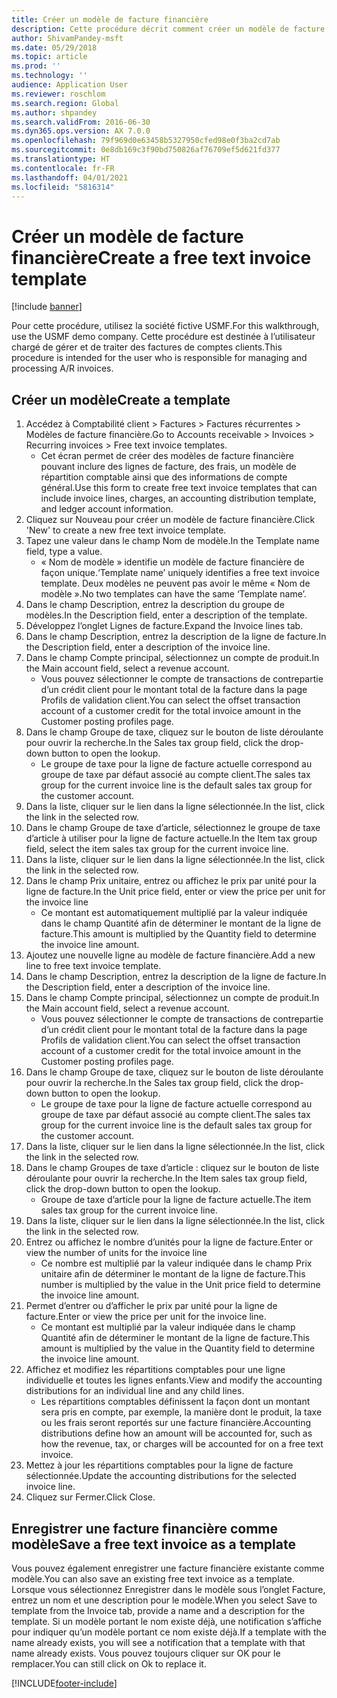 ```yaml
---
title: Créer un modèle de facture financière
description: Cette procédure décrit comment créer un modèle de facture financière.
author: ShivamPandey-msft
ms.date: 05/29/2018
ms.topic: article
ms.prod: ''
ms.technology: ''
audience: Application User
ms.reviewer: roschlom
ms.search.region: Global
ms.author: shpandey
ms.search.validFrom: 2016-06-30
ms.dyn365.ops.version: AX 7.0.0
ms.openlocfilehash: 79f969d0e63458b5327950cfed98e0f3ba2cd7ab
ms.sourcegitcommit: 0e8db169c3f90bd750826af76709ef5d621fd377
ms.translationtype: HT
ms.contentlocale: fr-FR
ms.lasthandoff: 04/01/2021
ms.locfileid: "5816314"
---
```

# <a name="create-a-free-text-invoice-template"></a><span data-ttu-id="60f6c-103">Créer un modèle de facture financière</span><span class="sxs-lookup"><span data-stu-id="60f6c-103">Create a free text invoice template</span></span>

[!include [banner](../includes/banner.md)]

<span data-ttu-id="60f6c-104">Pour cette procédure, utilisez la société fictive USMF.</span><span class="sxs-lookup"><span data-stu-id="60f6c-104">For this walkthrough, use the USMF demo company.</span></span> <span data-ttu-id="60f6c-105">Cette procédure est destinée à l’utilisateur chargé de gérer et de traiter des factures de comptes clients.</span><span class="sxs-lookup"><span data-stu-id="60f6c-105">This procedure is intended for the user who is responsible for managing and processing A/R invoices.</span></span>

## <a name="create-a-template"></a><span data-ttu-id="60f6c-106">Créer un modèle</span><span class="sxs-lookup"><span data-stu-id="60f6c-106">Create a template</span></span>

1. <span data-ttu-id="60f6c-107">Accédez à Comptabilité client > Factures > Factures récurrentes > Modèles de facture financière.</span><span class="sxs-lookup"><span data-stu-id="60f6c-107">Go to Accounts receivable > Invoices > Recurring invoices > Free text invoice templates.</span></span>
    * <span data-ttu-id="60f6c-108">Cet écran permet de créer des modèles de facture financière pouvant inclure des lignes de facture, des frais, un modèle de répartition comptable ainsi que des informations de compte général.</span><span class="sxs-lookup"><span data-stu-id="60f6c-108">Use this form to create free text invoice templates that can include invoice lines, charges, an accounting distribution template, and ledger account information.</span></span>  
2. <span data-ttu-id="60f6c-109">Cliquez sur Nouveau pour créer un modèle de facture financière.</span><span class="sxs-lookup"><span data-stu-id="60f6c-109">Click 'New' to create a new free text invoice template.</span></span>
3. <span data-ttu-id="60f6c-110">Tapez une valeur dans le champ Nom de modèle.</span><span class="sxs-lookup"><span data-stu-id="60f6c-110">In the Template name field, type a value.</span></span>
    * <span data-ttu-id="60f6c-111">« Nom de modèle » identifie un modèle de facture financière de façon unique.</span><span class="sxs-lookup"><span data-stu-id="60f6c-111">‘Template name’ uniquely identifies a free text invoice template.</span></span> <span data-ttu-id="60f6c-112">Deux modèles ne peuvent pas avoir le même « Nom de modèle ».</span><span class="sxs-lookup"><span data-stu-id="60f6c-112">No two templates can have the same ‘Template name’.</span></span>  
4. <span data-ttu-id="60f6c-113">Dans le champ Description, entrez la description du groupe de modèles.</span><span class="sxs-lookup"><span data-stu-id="60f6c-113">In the Description field, enter a description of the template.</span></span>
5. <span data-ttu-id="60f6c-114">Développez l’onglet Lignes de facture.</span><span class="sxs-lookup"><span data-stu-id="60f6c-114">Expand the Invoice lines tab.</span></span>
6. <span data-ttu-id="60f6c-115">Dans le champ Description, entrez la description de la ligne de facture.</span><span class="sxs-lookup"><span data-stu-id="60f6c-115">In the Description field, enter a description of the invoice line.</span></span>
7. <span data-ttu-id="60f6c-116">Dans le champ Compte principal, sélectionnez un compte de produit.</span><span class="sxs-lookup"><span data-stu-id="60f6c-116">In the Main account field, select a revenue account.</span></span>
    * <span data-ttu-id="60f6c-117">Vous pouvez sélectionner le compte de transactions de contrepartie d’un crédit client pour le montant total de la facture dans la page Profils de validation client.</span><span class="sxs-lookup"><span data-stu-id="60f6c-117">You can select the offset transaction account of a customer credit for the total invoice amount in the Customer posting profiles page.</span></span>  
8. <span data-ttu-id="60f6c-118">Dans le champ Groupe de taxe, cliquez sur le bouton de liste déroulante pour ouvrir la recherche.</span><span class="sxs-lookup"><span data-stu-id="60f6c-118">In the Sales tax group field, click the drop-down button to open the lookup.</span></span>
    * <span data-ttu-id="60f6c-119">Le groupe de taxe pour la ligne de facture actuelle correspond au groupe de taxe par défaut associé au compte client.</span><span class="sxs-lookup"><span data-stu-id="60f6c-119">The sales tax group for the current invoice line is the default sales tax group for the customer account.</span></span>  
9. <span data-ttu-id="60f6c-120">Dans la liste, cliquer sur le lien dans la ligne sélectionnée.</span><span class="sxs-lookup"><span data-stu-id="60f6c-120">In the list, click the link in the selected row.</span></span>
10. <span data-ttu-id="60f6c-121">Dans le champ Groupe de taxe d’article, sélectionnez le groupe de taxe d’article à utiliser pour la ligne de facture actuelle.</span><span class="sxs-lookup"><span data-stu-id="60f6c-121">In the Item tax group field, select the item sales tax group for the current invoice line.</span></span>
11. <span data-ttu-id="60f6c-122">Dans la liste, cliquer sur le lien dans la ligne sélectionnée.</span><span class="sxs-lookup"><span data-stu-id="60f6c-122">In the list, click the link in the selected row.</span></span>
12. <span data-ttu-id="60f6c-123">Dans le champ Prix unitaire, entrez ou affichez le prix par unité pour la ligne de facture.</span><span class="sxs-lookup"><span data-stu-id="60f6c-123">In the Unit price field, enter or view the price per unit for the invoice line</span></span>
    * <span data-ttu-id="60f6c-124">Ce montant est automatiquement multiplié par la valeur indiquée dans le champ Quantité afin de déterminer le montant de la ligne de facture.</span><span class="sxs-lookup"><span data-stu-id="60f6c-124">This amount is multiplied by the Quantity field to determine the invoice line amount.</span></span>  
13. <span data-ttu-id="60f6c-125">Ajoutez une nouvelle ligne au modèle de facture financière.</span><span class="sxs-lookup"><span data-stu-id="60f6c-125">Add a new line to free text invoice template.</span></span>
14. <span data-ttu-id="60f6c-126">Dans le champ Description, entrez la description de la ligne de facture.</span><span class="sxs-lookup"><span data-stu-id="60f6c-126">In the Description field, enter a description of the invoice line.</span></span>
15. <span data-ttu-id="60f6c-127">Dans le champ Compte principal, sélectionnez un compte de produit.</span><span class="sxs-lookup"><span data-stu-id="60f6c-127">In the Main account field, select a revenue account.</span></span>
    * <span data-ttu-id="60f6c-128">Vous pouvez sélectionner le compte de transactions de contrepartie d’un crédit client pour le montant total de la facture dans la page Profils de validation client.</span><span class="sxs-lookup"><span data-stu-id="60f6c-128">You can select the offset transaction account of a customer credit for the total invoice amount in the Customer posting profiles page.</span></span>  
16. <span data-ttu-id="60f6c-129">Dans le champ Groupe de taxe, cliquez sur le bouton de liste déroulante pour ouvrir la recherche.</span><span class="sxs-lookup"><span data-stu-id="60f6c-129">In the Sales tax group field, click the drop-down button to open the lookup.</span></span>
    * <span data-ttu-id="60f6c-130">Le groupe de taxe pour la ligne de facture actuelle correspond au groupe de taxe par défaut associé au compte client.</span><span class="sxs-lookup"><span data-stu-id="60f6c-130">The sales tax group for the current invoice line is the default sales tax group for the customer account.</span></span>  
17. <span data-ttu-id="60f6c-131">Dans la liste, cliquer sur le lien dans la ligne sélectionnée.</span><span class="sxs-lookup"><span data-stu-id="60f6c-131">In the list, click the link in the selected row.</span></span>
18. <span data-ttu-id="60f6c-132">Dans le champ Groupes de taxe d’article : cliquez sur le bouton de liste déroulante pour ouvrir la recherche.</span><span class="sxs-lookup"><span data-stu-id="60f6c-132">In the Item sales tax group field, click the drop-down button to open the lookup.</span></span>
    * <span data-ttu-id="60f6c-133">Groupe de taxe d’article pour la ligne de facture actuelle.</span><span class="sxs-lookup"><span data-stu-id="60f6c-133">The item sales tax group for the current invoice line.</span></span>  
19. <span data-ttu-id="60f6c-134">Dans la liste, cliquer sur le lien dans la ligne sélectionnée.</span><span class="sxs-lookup"><span data-stu-id="60f6c-134">In the list, click the link in the selected row.</span></span>
20. <span data-ttu-id="60f6c-135">Entrez ou affichez le nombre d’unités pour la ligne de facture.</span><span class="sxs-lookup"><span data-stu-id="60f6c-135">Enter or view the number of units for the invoice line</span></span>
    * <span data-ttu-id="60f6c-136">Ce nombre est multiplié par la valeur indiquée dans le champ Prix unitaire afin de déterminer le montant de la ligne de facture.</span><span class="sxs-lookup"><span data-stu-id="60f6c-136">This number is multiplied by the value in the Unit price field to determine the invoice line amount.</span></span>  
21. <span data-ttu-id="60f6c-137">Permet d’entrer ou d’afficher le prix par unité pour la ligne de facture.</span><span class="sxs-lookup"><span data-stu-id="60f6c-137">Enter or view the price per unit for the invoice line.</span></span> 
    * <span data-ttu-id="60f6c-138">Ce montant est multiplié par la valeur indiquée dans le champ Quantité afin de déterminer le montant de la ligne de facture.</span><span class="sxs-lookup"><span data-stu-id="60f6c-138">This amount is multiplied by the value in the Quantity field to determine the invoice line amount.</span></span>  
22. <span data-ttu-id="60f6c-139">Affichez et modifiez les répartitions comptables pour une ligne individuelle et toutes les lignes enfants.</span><span class="sxs-lookup"><span data-stu-id="60f6c-139">View and modify the accounting distributions for an individual line and any child lines.</span></span>
    * <span data-ttu-id="60f6c-140">Les répartitions comptables définissent la façon dont un montant sera pris en compte, par exemple, la manière dont le produit, la taxe ou les frais seront reportés sur une facture financière.</span><span class="sxs-lookup"><span data-stu-id="60f6c-140">Accounting distributions define how an amount will be accounted for, such as how the revenue, tax, or charges will be accounted for on a free text invoice.</span></span>  
23. <span data-ttu-id="60f6c-141">Mettez à jour les répartitions comptables pour la ligne de facture sélectionnée.</span><span class="sxs-lookup"><span data-stu-id="60f6c-141">Update the accounting distributions for the selected invoice line.</span></span>
24. <span data-ttu-id="60f6c-142">Cliquez sur Fermer.</span><span class="sxs-lookup"><span data-stu-id="60f6c-142">Click Close.</span></span>

## <a name="save-a-free-text-invoice-as-a-template"></a><span data-ttu-id="60f6c-143">Enregistrer une facture financière comme modèle</span><span class="sxs-lookup"><span data-stu-id="60f6c-143">Save a free text invoice as a template</span></span>
<span data-ttu-id="60f6c-144">Vous pouvez également enregistrer une facture financière existante comme modèle.</span><span class="sxs-lookup"><span data-stu-id="60f6c-144">You can also save an existing free text invoice as a template.</span></span> <span data-ttu-id="60f6c-145">Lorsque vous sélectionnez Enregistrer dans le modèle sous l’onglet Facture, entrez un nom et une description pour le modèle.</span><span class="sxs-lookup"><span data-stu-id="60f6c-145">When you select Save to template from the Invoice tab, provide a name and a description for the template.</span></span> <span data-ttu-id="60f6c-146">Si un modèle portant le nom existe déjà, une notification s’affiche pour indiquer qu’un modèle portant ce nom existe déjà.</span><span class="sxs-lookup"><span data-stu-id="60f6c-146">If a template with the name already exists, you will see a notification that a template with that name already exists.</span></span> <span data-ttu-id="60f6c-147">Vous pouvez toujours cliquer sur OK pour le remplacer.</span><span class="sxs-lookup"><span data-stu-id="60f6c-147">You can still click on Ok to replace it.</span></span> 


[!INCLUDE[footer-include](../../includes/footer-banner.md)]